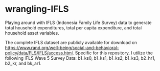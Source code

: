 # wrangling-IFLS
Playing around with IFLS (Indonesia Family Life Survey) data to generate total household expenditures, total per capita expenditure, and total household asset variables.

The complete IFLS dataset are publicly available for download on https://www.rand.org/well-being/social-and-behavioral-policy/data/FLS/IFLS/access.html.
Specific for this repository, I utilize the following IFLS Wave 5 Survey Data: b1_ks0, b1_ks1, b1_ks2, b1_ks3, b2_hr1, b2_kr, and bk_ar1. 
